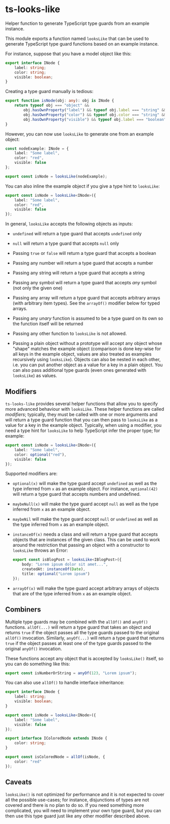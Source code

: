 ts-looks-like
=============

Helper function to generate TypeScript type guards from an example instance.

This module exports a function named `looksLike` that can be used to generate
TypeScript type guard functions based on an example instance.

For instance, suppose that you have a model object like this:

```ts
export interface INode {
    label: string;
    color: string;
    visible: boolean;
}
```

Creating a type guard manually is tedious:

```ts
export function isNode(obj: any): obj is INode {
    return typeof obj === "object" &&
        obj.hasOwnProperty("label") && typeof obj.label === "string" &&
        obj.hasOwnProperty("color") && typeof obj.color === "string" &&
        obj.hasOwnProperty("visible") && typeof obj.label === "boolean";
}
```

However, you can now use `looksLike` to generate one from an example object:

```ts
const nodeExample: INode = {
    label: "Some label",
    color: "red",
    visible: false
};

export const isNode = looksLike(nodeExample);
```

You can also inline the example object if you give a type hint to `looksLike`:

```ts
export const isNode = looksLike<INode>({
    label: "Some label",
    color: "red",
    visible: false
});
```

In general, `looksLike` accepts the following objects as inputs:

* `undefined` will return a type guard that accepts `undefined` only

* `null` will return a type guard that accepts `null` only

* Passing `true` or `false` will return a type guard that accepts a boolean

* Passing any number will return a type guard that accepts a number

* Passing any string will return a type guard that accepts a string

* Passing any symbol will return a type guard that accepts *any* symbol (not
  only the given one)

* Passing any array will return a type guard that accepts arbitrary arrays
  (with arbitrary item types). See the `arrayOf()` modifier below for typed
  arrays.

* Passing any *unary* function is assumed to be a type guard on its own so
  the function itself will be returned

* Passing any other function to `looksLike` is not allowed.

* Passing a plain object without a prototype will accept any object whose
  "shape" matches the example object (comparison is done key-wise for all keys
  in the example object, values are also treated as examples recursively using
  `looksLike`). Objects can also be nested in each other, i.e. you can put
  another object as a value for a key in a plain object. You can also pass
  additional type guards (even ones generated with `looksLike`) as values.

Modifiers
---------

`ts-looks-like` provides several helper functions that allow you to specify
more advanced behaviour with `looksLike`. These helper functions are called
*modifiers*; typically, they must be called with one or more arguments and
will return a type guard function that you can then pass to `looksLike` as
a value for a key in the example object. Typically, when using a modifier,
you need a type hint for `looksLike` to help TypeScript infer the proper
type; for example:

```ts
export const isNode = looksLike<INode>({
    label: "Some label",
    color: optional("red"),
    visible: false
});
```

Supported modifiers are:

* `optional(x)` will make the type guard accept `undefined` as well as the
  type inferred from `x` as an example object. For instance, `optional(42)`
  will return a type guard that accepts numbers and undefined.

* `maybeNull(x)` will make the type guard accept `null` as well as the
  type inferred from `x` as an example object.

* `maybeNil` will make the type guard accept `null` or `undefined` as well as
  the type inferred from `x` as an example object.

* `instanceOf(x)` needs a class and will return a type guard that accepts
  objects that are instances of the given class. This can be used to work
  around the restriction that passing an object with a constructor to
  `looksLike` throws an Error:

  ```ts
  export const isBlogPost = looksLike<IBlogPost>({
      body: "Lorem ipsum dolor sit amet...",
      createdAt: instanceOf(Date),
      title: optional("Lorem ipsum")
  });
  ```

* `arrayOf(x)` will make the type guard accept arbitrary arrays of objects
  that are of the type inferred from `x` as an example object.


Combiners
---------

Multiple type guards may be combined with the `allOf()` and `anyOf()`
functions. `allOf(...)` will return a type guard that takes an object and
returns `true` if the object passes all the type guards passed to the
original `allOf()` invocation. Similarly, `anyOf(...)` will return a type
guard that returns `true` if the object passes at least one of the type
guards passed to the original `anyOf()` invocation.

These functions accept any object that is accepted by `looksLike()` itself,
so you can do something like this:

```ts
export const isNumberOrString = anyOf(123, "Lorem ipsum");
```

You can also use `allOf()` to handle interface inheritance:

```ts
export interface INode {
    label: string;
    visible: boolean;
}

export const isNode = looksLike<INode>({
    label: "Some label",
    visible: false
});

export interface IColoredNode extends INode {
    color: string;
}

export const isColoredNode = allOf(isNode, {
    color: "red"
});
```

Caveats
-------

`looksLike()` is not optimized for performance and it is not expected to cover
all the possible use-cases; for instance, disjunctions of types are not covered
and there is no plan to do so. If you need something more complicated, you will
need to implement your own type guard, but you can then use this type guard
just like any other modifier described above.
